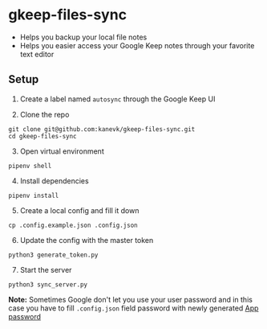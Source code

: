 # gkeep-files-sync

- Helps you backup your local file notes
- Helps you easier access your Google Keep notes through your favorite text editor

## Setup

1. Create a label named `autosync` through the Google Keep UI

2. Clone the repo

```shell
git clone git@github.com:kanevk/gkeep-files-sync.git
cd gkeep-files-sync
```

3. Open virtual environment

```shell
pipenv shell
```

4. Install dependencies

```shell
pipenv install
```

5. Create a local config and fill it down

```shell
cp .config.example.json .config.json
```

6. Update the config with the master token

```shell
python3 generate_token.py
```

7. Start the server

```shell
python3 sync_server.py
```

**Note:** Sometimes Google don't let you use your user password and
in this case you have to fill `.config.json` field password with newly generated [App password](https://support.google.com/accounts/answer/185833?hl=en)
